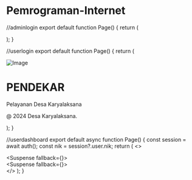 # Pemrograman-Internet

//adminlogin
export default function Page() {
    return (
        <div className='mt-32 lg:mt-0 lg:min-h-screen flex items-center justify-center'>
            <AdminLoginForm />
        </div>
    );
}

//userlogin
export default function Page() {
    return (
        <div className='w-full min-h-screen lg:grid-cols-2'>
            <div className='hidden lg:block relative bg muted'>
                <Image src={PlaceholderImage} alt='Image' layout='fill'
                    className='h-full w-full object-cover dark:brightness-[0.2] dark:grayscale'
                    />
                <div className='absolute w-full h-screen bg-foreground/50 p-12 flex flex-col justify-between'>
                    <div>
                    <h1 className='text-white text-4xl font-semibold'>PENDEKAR</h1>
                    <p className='text-white text-lg'>Pelayanan Desa Karyalaksana</p>
                </div>
                <div><p className='text-white text-sm'>@ 2024 Desa Karyalaksana.</p></div>
            </div>
        </div>
        <div className='flex items-center justify-center py-12'>
            <div className='mx-auto grid w-[350px] gap-6'><UserLoginForm /></div>
        </div>
    </div>
    );
}

//userdashboard
export default async function Page() {
    const session = await auth();
    const nik = session?.user.nik;
    return (
        <>
            <div className='grid gap-4 md:grid-cols-2 lg:grid-cols-4'>
                <Suspense fallback={<AdminDashboardCardsSkeleton />}>
                    <UserDashboardCards nik={nik!} />
                </Suspense>
            </div>
            <div className='grid gap-4'>
                <Suspense fallback={<RecentTableSkeleton />}>
                    <RecentUserPermohonan nik={nik!} />
                </Suspense>
            </div>
        </>
    );
}
